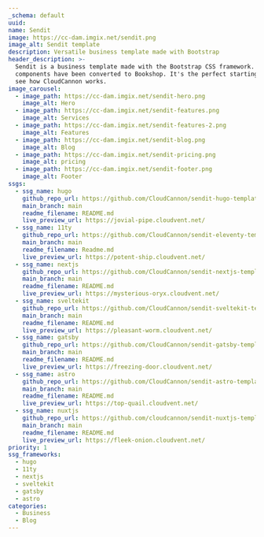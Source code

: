 ```yaml
---
_schema: default
uuid:
name: Sendit
image: https://cc-dam.imgix.net/sendit.png
image_alt: Sendit template
description: Versatile business template made with Bootstrap
header_description: >-
  Sendit is a business template made with the Bootstrap CSS framework. The
  components have been converted to Bookshop. It's the perfect starting point to
  see how CloudCannon works.
image_carousel:
  - image_path: https://cc-dam.imgix.net/sendit-hero.png
    image_alt: Hero
  - image_path: https://cc-dam.imgix.net/sendit-features.png
    image_alt: Services
  - image_path: https://cc-dam.imgix.net/sendit-features-2.png
    image_alt: Features
  - image_path: https://cc-dam.imgix.net/sendit-blog.png
    image_alt: Blog
  - image_path: https://cc-dam.imgix.net/sendit-pricing.png
    image_alt: pricing
  - image_path: https://cc-dam.imgix.net/sendit-footer.png
    image_alt: Footer
ssgs:
  - ssg_name: hugo
    github_repo_url: https://github.com/CloudCannon/sendit-hugo-template
    main_branch: main
    readme_filename: README.md
    live_preview_url: https://jovial-pipe.cloudvent.net/
  - ssg_name: 11ty
    github_repo_url: https://github.com/CloudCannon/sendit-eleventy-template
    main_branch: main
    readme_filename: Readme.md
    live_preview_url: https://potent-ship.cloudvent.net/
  - ssg_name: nextjs
    github_repo_url: https://github.com/CloudCannon/sendit-nextjs-template
    main_branch: main
    readme_filename: README.md
    live_preview_url: https://mysterious-oryx.cloudvent.net/
  - ssg_name: sveltekit
    github_repo_url: https://github.com/CloudCannon/sendit-sveltekit-template
    main_branch: main
    readme_filename: README.md
    live_preview_url: https://pleasant-worm.cloudvent.net/
  - ssg_name: gatsby
    github_repo_url: https://github.com/CloudCannon/sendit-gatsby-template
    main_branch: main
    readme_filename: README.md
    live_preview_url: https://freezing-door.cloudvent.net/
  - ssg_name: astro
    github_repo_url: https://github.com/CloudCannon/sendit-astro-template
    main_branch: main
    readme_filename: README.md
    live_preview_url: https://top-quail.cloudvent.net/
  - ssg_name: nuxtjs
    github_repo_url: https://github.com/cloudcannon/sendit-nuxtjs-template
    main_branch: main
    readme_filename: README.md
    live_preview_url: https://fleek-onion.cloudvent.net/
priority: 1
ssg_frameworks:
  - hugo
  - 11ty
  - nextjs
  - sveltekit
  - gatsby
  - astro
categories:
  - Business
  - Blog
---
```

